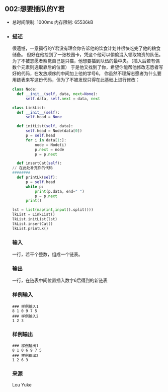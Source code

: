 ## 002:想要插队的Y君

- 总时间限制: 1000ms 内存限制: 65536kB

- ### 描述

  很遗憾，一意孤行的Y君没有理会你告诉他的饮食计划并很快吃完了他的粮食储备。 但好在他捡到了一张校园卡，凭这个他可以偷偷混入领取物资的队伍。 为了不被志愿者察觉自己是只猫，他想要插到队伍的最中央。（插入后若有偶数个元素则选取靠后的位置） 于是他又找到了你，希望你能帮他修改志愿者写好的代码，在发放顺序的中间加上他的学号6。 你虽然不理解志愿者为什么要用链表来写这份代码，但为了不被发现只得在此基础上进行修改：
  ```python
  class Node:
  	def __init__(self, data, next=None):
  		self.data, self.next = data, next
  
  class LinkList:
  	def __init__(self):
  		self.head = None
  
  	def initList(self, data):
  		self.head = Node(data[0])
  		p = self.head
  		for i in data[1:]:
  			node = Node(i)
  			p.next = node
  			p = p.next
  
  	def insertCat(self):
  // 在此处补充你的代码
  ########            
  	def printLk(self):
  		p = self.head
  		while p:
  			print(p.data, end=" ")
  			p = p.next
  		print()
  
  lst = list(map(int,input().split()))
  lkList = LinkList()
  lkList.initList(lst)
  lkList.insertCat()
  lkList.printLk()
  ```

  

  ### 输入

  一行，若干个整数，组成一个链表。

  ### 输出

  一行，在链表中间位置插入数字6后得到的新链表

  ### 样例输入

  ```
  ### 样例输入1
  8 1 0 9 7 5
  ### 样例输入2
  1 2 3
  ```

  

  ### 样例输出

  ```
  ### 样例输出1
  8 1 0 6 9 7 5
  ### 样例输出2
  1 2 6 3
  ```

  ### 来源

  Lou Yuke